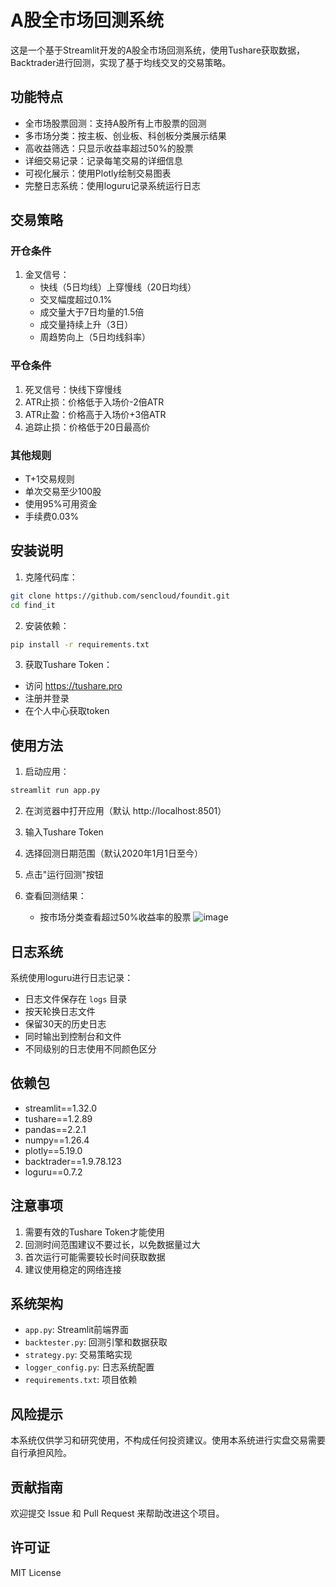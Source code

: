 # A股全市场回测系统

这是一个基于Streamlit开发的A股全市场回测系统，使用Tushare获取数据，Backtrader进行回测，实现了基于均线交叉的交易策略。

## 功能特点

- 全市场股票回测：支持A股所有上市股票的回测
- 多市场分类：按主板、创业板、科创板分类展示结果
- 高收益筛选：只显示收益率超过50%的股票
- 详细交易记录：记录每笔交易的详细信息
- 可视化展示：使用Plotly绘制交易图表
- 完整日志系统：使用loguru记录系统运行日志

## 交易策略

### 开仓条件
1. 金叉信号：
   - 快线（5日均线）上穿慢线（20日均线）
   - 交叉幅度超过0.1%
   - 成交量大于7日均量的1.5倍
   - 成交量持续上升（3日）
   - 周趋势向上（5日均线斜率）

### 平仓条件
1. 死叉信号：快线下穿慢线
2. ATR止损：价格低于入场价-2倍ATR
3. ATR止盈：价格高于入场价+3倍ATR
4. 追踪止损：价格低于20日最高价

### 其他规则
- T+1交易规则
- 单次交易至少100股
- 使用95%可用资金
- 手续费0.03%

## 安装说明

1. 克隆代码库：
```bash
git clone https://github.com/sencloud/foundit.git
cd find_it
```

2. 安装依赖：
```bash
pip install -r requirements.txt
```

3. 获取Tushare Token：
- 访问 https://tushare.pro
- 注册并登录
- 在个人中心获取token

## 使用方法

1. 启动应用：
```bash
streamlit run app.py
```

2. 在浏览器中打开应用（默认 http://localhost:8501）

3. 输入Tushare Token

4. 选择回测日期范围（默认2020年1月1日至今）

5. 点击"运行回测"按钮

6. 查看回测结果：
   - 按市场分类查看超过50%收益率的股票
![image](https://github.com/user-attachments/assets/576f36d4-b8ba-48a5-947a-0dd67d19eb72)


## 日志系统

系统使用loguru进行日志记录：
- 日志文件保存在 `logs` 目录
- 按天轮换日志文件
- 保留30天的历史日志
- 同时输出到控制台和文件
- 不同级别的日志使用不同颜色区分

## 依赖包

- streamlit==1.32.0
- tushare==1.2.89
- pandas==2.2.1
- numpy==1.26.4
- plotly==5.19.0
- backtrader==1.9.78.123
- loguru==0.7.2

## 注意事项

1. 需要有效的Tushare Token才能使用
2. 回测时间范围建议不要过长，以免数据量过大
3. 首次运行可能需要较长时间获取数据
4. 建议使用稳定的网络连接

## 系统架构

- `app.py`: Streamlit前端界面
- `backtester.py`: 回测引擎和数据获取
- `strategy.py`: 交易策略实现
- `logger_config.py`: 日志系统配置
- `requirements.txt`: 项目依赖

## 风险提示

本系统仅供学习和研究使用，不构成任何投资建议。使用本系统进行实盘交易需要自行承担风险。

## 贡献指南

欢迎提交 Issue 和 Pull Request 来帮助改进这个项目。

## 许可证

MIT License

